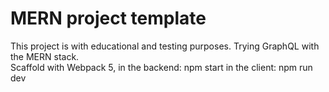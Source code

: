 # MERN project template

This project is with educational and testing purposes.
Trying GraphQL with the MERN stack.  
Scaffold with Webpack 5,
in the backend: npm start
in the client: npm run dev  
